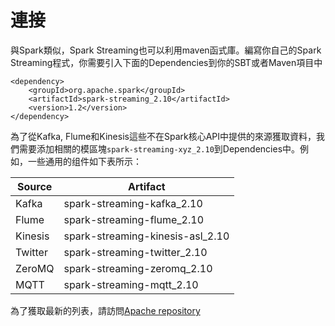 # 連接

與Spark類似，Spark Streaming也可以利用maven函式庫。編寫你自己的Spark Streaming程式，你需要引入下面的Dependencies到你的SBT或者Maven項目中

```maven
<dependency>
    <groupId>org.apache.spark</groupId>
    <artifactId>spark-streaming_2.10</artifactId>
    <version>1.2</version>
</dependency>
```
為了從Kafka, Flume和Kinesis這些不在Spark核心API中提供的來源獲取資料，我們需要添加相關的模區塊`spark-streaming-xyz_2.10`到Dependencies中。例如，一些通用的组件如下表所示：

Source | Artifact
--- | ---
Kafka | spark-streaming-kafka_2.10
Flume | spark-streaming-flume_2.10
Kinesis | spark-streaming-kinesis-asl_2.10
Twitter | spark-streaming-twitter_2.10
ZeroMQ | spark-streaming-zeromq_2.10
MQTT | spark-streaming-mqtt_2.10

為了獲取最新的列表，請訪問[Apache repository](http://search.maven.org/#search%7Cga%7C1%7Cg%3A%22org.apache.spark%22%20AND%20v%3A%221.2.0%22)
